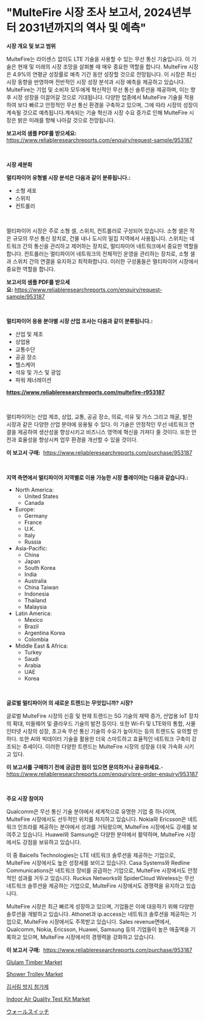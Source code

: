 <p><h1>"MulteFire 시장 조사 보고서, 2024년부터 2031년까지의 역사 및 예측"</h1></p><p><strong>시장 개요 및 보고 범위</strong></p>
<p><p>MulteFire는 라이센스 없이도 LTE 기술을 사용할 수 있는 무선 통신 기술입니다. 이 기술은 현재 및 미래의 시장 조망을 살펴볼 때 매우 중요한 역할을 합니다. MulteFire 시장은 4.9%의 연평균 성장률로 예측 기간 동안 성장할 것으로 전망됩니다. 이 시장은 최신 시장 동향을 반영하며 전반적인 시장 성장 분석과 시장 예측을 제공하고 있습니다. MulteFire는 기업 및 소비자 모두에게 혁신적인 무선 통신 솔루션을 제공하며, 이는 향후 시장 성장을 이끌어갈 것으로 기대됩니다. 다양한 업종에서 MulteFire 기술을 적용하여 보다 빠르고 안정적인 무선 통신 환경을 구축하고 있으며, 그에 따라 시장의 성장이 계속될 것으로 예측됩니다.계속되는 기술 혁신과 시장 수요 증가로 인해 MulteFire 시장은 밝은 미래를 향해 나아갈 것으로 전망됩니다.</p></p>
<p><strong>보고서의 샘플 PDF를 받으세요:</strong> <a href="https://www.reliableresearchreports.com/enquiry/request-sample/953187">https://www.reliableresearchreports.com/enquiry/request-sample/953187</a></p>
<p>&nbsp;</p>
<p><strong>시장 세분화</strong></p>
<p><strong>멀티파이어 유형별 시장 분석은 다음과 같이 분류됩니다.:</strong></p>
<p><ul><li>소형 세포</li><li>스위치</li><li>컨트롤러</li></ul></p>
<p>&nbsp;</p>
<p><p>멀티파이어 시장은 주로 소형 셀, 스위치, 컨트롤러로 구성되어 있습니다. 소형 셀은 작은 규모의 무선 통신 장치로, 건물 내나 도시의 밀집 지역에서 사용됩니다. 스위치는 네트워크 간의 통신을 관리하고 제어하는 장치로, 멀티파이어 네트워크에서 중요한 역할을 합니다. 컨트롤러는 멀티파이어 네트워크의 전체적인 운영을 관리하는 장치로, 소형 셀과 스위치 간의 연결을 유지하고 최적화합니다. 이러한 구성품들은 멀티파이어 시장에서 중요한 역할을 합니다.</p></p>
<p><strong>보고서의 샘플 PDF를 받으세요:</strong>&nbsp;<a href="https://www.reliableresearchreports.com/enquiry/request-sample/953187">https://www.reliableresearchreports.com/enquiry/request-sample/953187</a></p>
<p>&nbsp;</p>
<p><strong> 멀티파이어 응용 분야별 시장 산업 조사는 다음과 같이 분류됩니다.:</strong></p>
<p><ul><li>산업 및 제조</li><li>상업용</li><li>교통수단</li><li>공공 장소</li><li>헬스케어</li><li>석유 및 가스 및 광업</li><li>파워 제너레이션</li></ul></p>
<p><strong><a href="https://www.reliableresearchreports.com/multefire-r953187">https://www.reliableresearchreports.com/multefire-r953187</a></strong></p>
<p>&nbsp;</p>
<p><p>멀티파이어는 산업 제조, 상업, 교통, 공공 장소, 의료, 석유 및 가스 그리고 채굴, 발전 시장과 같은 다양한 산업 분야에 응용될 수 있다. 이 기술은 안정적인 무선 네트워크 연결을 제공하여 생산성을 향상시키고 비즈니스 영역에 혁신을 가져다 줄 것이다. 또한 안전과 효율성을 향상시켜 업무 환경을 개선할 수 있을 것이다.</p></p>
<p><strong>이 보고서 구매:</strong>&nbsp; <a href="https://www.reliableresearchreports.com/purchase/953187">https://www.reliableresearchreports.com/purchase/953187</a></p>
<p>&nbsp;</p>
<p><strong>지역 측면에서 멀티파이어 지역별로 이용 가능한 시장 플레이어는 다음과 같습니다.:</strong></p>
<p><ul>
    <li>
        North America:
        <ul>
            <li>United States</li>
            <li>Canada</li>
        </ul>
    </li>
    <li>
        Europe:
        <ul>
            <li>Germany</li>
            <li>France</li>
            <li>U.K.</li>
            <li>Italy</li>
            <li>Russia</li>
        </ul>
    </li>
    <li>
        Asia-Pacific:
        <ul>
            <li>China</li>
            <li>Japan</li>
            <li>South Korea</li>
            <li>India</li>
            <li>Australia</li>
            <li>China Taiwan</li>
            <li>Indonesia</li>
            <li>Thailand</li>
            <li>Malaysia</li>
        </ul>
    </li>
    <li>
        Latin America:
        <ul>
            <li>Mexico</li>
            <li>Brazil</li>
            <li>Argentina Korea</li>
            <li>Colombia</li>
        </ul>
    </li>
    <li>
        Middle East & Africa:
        <ul>
            <li>Turkey</li>
            <li>Saudi</li>
            <li>Arabia</li>
            <li>UAE</li>
            <li>Korea</li>
        </ul>
    </li>
    </ul></p>
<p>&nbsp;</p>
<p><strong>글로벌 멀티파이어 의 새로운 트렌드는 무엇입니까? 시장?</strong></p>
<p><p>글로벌 MulteFire 시장의 신흥 및 현재 트렌드는 5G 기술의 채택 증가, 산업용 IoT 장치의 확대, 미들웨어 및 클라우드 기술의 발전 등이다. 또한 Wi-Fi 및 LTE와의 통합, 사물 인터넷 시장의 성장, 초고속 무선 통신 기술의 수요가 높아지는 등의 트렌드도 유의할 만하다. 또한 AI와 빅데이터 기술을 활용한 더욱 스마트하고 효율적인 네트워크 구축이 강조되는 추세이다. 이러한 다양한 트렌드는 MulteFire 시장의 성장을 더욱 가속화 시키고 있다.</p></p>
<p><strong>이 보고서를 구매하기 전에 궁금한 점이 있으면 문의하거나 공유하세요.</strong>- <a href="https://www.reliableresearchreports.com/enquiry/pre-order-enquiry/953187">https://www.reliableresearchreports.com/enquiry/pre-order-enquiry/953187</a></p>
<p>&nbsp;</p>
<p><strong>주요 시장 참여자</strong></p>
<p><p>Qualcomm은 무선 통신 기술 분야에서 세계적으로 유명한 기업 중 하나이며, MulteFire 시장에서도 선두적인 위치를 차지하고 있습니다. Nokia와 Ericsson은 네트워크 인프라를 제공하는 분야에서 성과를 거둬왔으며, MulteFire 시장에서도 강세를 보여주고 있습니다. Huawei와 Samsung은 다양한 분야에서 활약하며, MulteFire 시장에서도 강점을 보유하고 있습니다.</p><p>이 중 Baicells Technologies는 LTE 네트워크 솔루션을 제공하는 기업으로, MulteFire 시장에서도 높은 성장세를 보이고 있습니다. Casa Systems와 Redline Communications은 네트워크 장비를 공급하는 기업으로, MulteFire 시장에서도 안정적인 성과를 거두고 있습니다. Ruckus Networks와 SpiderCloud Wireless는 무선 네트워크 솔루션을 제공하는 기업으로, MulteFire 시장에서도 경쟁력을 유지하고 있습니다.</p><p>MulteFire 시장은 최근 빠르게 성장하고 있으며, 기업들은 이에 대응하기 위해 다양한 솔루션을 개발하고 있습니다. Athonet과 ip.access는 네트워크 솔루션을 제공하는 기업으로, MulteFire 시장에서도 주목받고 있습니다. Sales revenue면에서, Qualcomm, Nokia, Ericsson, Huawei, Samsung 등의 기업들이 높은 매출액을 기록하고 있으며, MulteFire 시장에서의 경쟁력을 강화하고 있습니다.</p></p>
<p><strong>이 보고서 구매:</strong>&nbsp;&nbsp;<a href="https://www.reliableresearchreports.com/purchase/953187">https://www.reliableresearchreports.com/purchase/953187</a></p>
<p><p><a href="https://issuu.com/reportprime-2/docs/glulam-timber-market-size-2030.pptx">Glulam Timber Market</a></p><p><a href="https://github.com/khayangel/Market-Research-Report-List-2/blob/main/shower-trolley-market.md">Shower Trolley Market</a></p><p><a href="https://github.com/AlbertotDouglas44367/Market-Research-Report-List-1/blob/main/127742319794.md">김서림 방지 첨가제</a></p><p><a href="https://view.publitas.com/reportprime-1/indoor-air-quality-test-kit-market-provides-detailed-segmentation-of-this-market-based-on-type-application-and-region-and-forecast-for-the-period-from-2024-2031/">Indoor Air Quality Test Kit Market</a></p><p><a href="https://github.com/gfggqjbfys368009/Market-Research-Report-List-1/blob/main/347949221323.md">ウォールスイッチ</a></p></p>